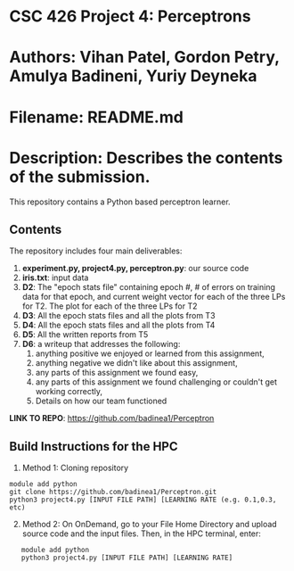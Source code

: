 # CSC 426 Project 4: Perceptrons
# Authors: Vihan Patel, Gordon Petry, Amulya Badineni, Yuriy Deyneka
# Filename: README.md
# Description: Describes the contents of the submission.

This repository contains a Python based perceptron learner.

## Contents
The repository includes four main deliverables:
  1. **experiment.py, project4.py, perceptron.py**: our source code
  2. **iris.txt**: input data
  3. **D2**: The "epoch stats file" containing epoch #, # of errors on training data for that epoch, and current weight vector for each of the three LPs for T2. The              plot for each of the three LPs for T2
  4. **D3**: All the epoch stats files and all the plots from T3
  5. **D4**: All the epoch stats files and all the plots from T4
  6. **D5**: All the written reports from T5
  7. **D6**: a writeup that addresses the following:
       1. anything positive we enjoyed or learned from this assignment,
       2. anything negative we didn't like about this assignment,
       3. any parts of this assignment we found easy,
       4. any parts of this assignment we found challenging or couldn't get working correctly,
       5. Details on how our team functioned

**LINK TO REPO**: https://github.com/badinea1/Perceptron

## Build Instructions for the HPC
1. Method 1: Cloning repository

```
module add python
git clone https://github.com/badinea1/Perceptron.git
python3 project4.py [INPUT FILE PATH] [LEARNING RATE (e.g. 0.1,0.3, etc)

```

2. Method 2: 
On OnDemand, go to your File Home Directory and upload source code and the input files. Then, in the HPC terminal, enter: 

``` 
   module add python
   python3 project4.py [INPUT FILE PATH] [LEARNING RATE]
```
